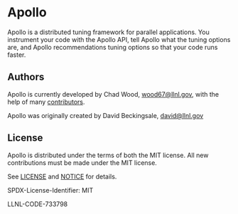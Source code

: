 # Apollo

Apollo is a distributed tuning framework for parallel applications.  You
instrument your code with the Apollo API, tell Apollo what the tuning
options are, and Apollo recommendations tuning options so that your code
runs faster.

## Authors

Apollo is currently developed by Chad Wood, wood67@llnl.gov, with the help
of many [contributors](https://github.com/LLNL/apollo/graphs/contributors).

Apollo was originally created by David Beckingsale, david@llnl.gov

## License

Apollo is distributed under the terms of both the MIT license.  All new
contributions must be made under the MIT license.

See [LICENSE](https://github.com/LLNL/apollo/blob/master/LICENSE) and
[NOTICE](https://github.com/LLNL/apollo/blob/master/NOTICE) for details.

SPDX-License-Identifier: MIT

LLNL-CODE-733798
